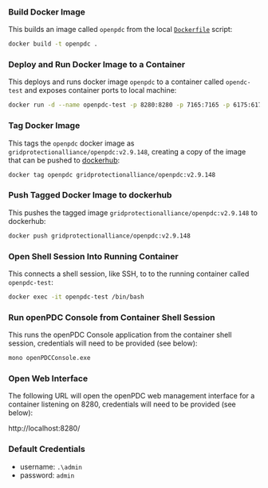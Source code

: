 ### Build Docker Image
This builds an image called `openpdc` from the local [`Dockerfile`](./Dockerfile) script:
```sh
docker build -t openpdc .
```

### Deploy and Run Docker Image to a Container
This deploys and runs docker image `openpdc` to a container called `opendc-test` and exposes container ports to local machine:
```sh
docker run -d --name openpdc-test -p 8280:8280 -p 7165:7165 -p 6175:6175 -p 8900:8900 openpdc
```

### Tag Docker Image
This tags the `openpdc` docker image as `gridprotectionalliance/openpdc:v2.9.148`, creating a copy of the image that can be pushed to [dockerhub](https://hub.docker.com/repository/docker/gridprotectionalliance/openpdc/general):
```sh
docker tag openpdc gridprotectionalliance/openpdc:v2.9.148
```

### Push Tagged Docker Image to dockerhub
This pushes the tagged image `gridprotectionalliance/openpdc:v2.9.148` to dockerhub:
```sh
docker push gridprotectionalliance/openpdc:v2.9.148
```

### Open Shell Session Into Running Container
This connects a shell session, like SSH, to to the running container called `openpdc-test`:
```sh
docker exec -it openpdc-test /bin/bash
```

### Run openPDC Console from Container Shell Session
This runs the openPDC Console application from the container shell session, credentials will need to be provided (see below):
```sh
mono openPDCConsole.exe
```

### Open Web Interface
The following URL will open the openPDC web management interface for a container listening on 8280, credentials will need to be provided (see below):

http://localhost:8280/


### Default Credentials
* username: `.\admin`
* password: `admin`

